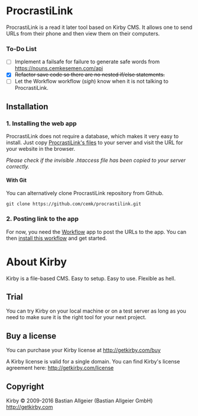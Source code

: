 # ProcrastiLink

ProcrastiLink is a read it later tool based on Kirby CMS. It allows one to send URLs from their phone and then view them on their computers. 

### To-Do List
- [ ] Implement a failsafe for failure to generate safe words from https://nouns.cemkesemen.com/api
- [x] ~~Refactor save code so there are no nested if/else statements.~~
- [ ] Let the Workflow workflow (*sigh*) know when it is not talking to ProcrastiLink. 

## Installation

### 1. Installing the web app

ProcrastiLink does not require a database, which makes it very easy to
install. Just copy [ProcrastiLink's files](https://github.com/cemk/procrastilink/archive/master.zip) to your server and visit the
URL for your website in the browser.

*Please check if the invisible .htaccess file has been
copied to your server correctly.*

#### With Git

You can alternatively clone ProcrastiLink repository from Github.

    git clone https://github.com/cemk/procrastilink.git

### 2. Posting link to the app
For now, you need the [Workflow](http://workflow.is) app to post the URLs to the app. You can then [install this workflow](https://workflow.is/workflows/918e6365d1d34c7abd7b4beca5951e3a) and get started.

# About Kirby

Kirby is a file-based CMS.
Easy to setup. Easy to use. Flexible as hell.

## Trial

You can try Kirby on your local machine or on a test
server as long as you need to make sure it is the right
tool for your next project.

## Buy a license

You can purchase your Kirby license at
<http://getkirby.com/buy>

A Kirby license is valid for a single domain. You can find 
Kirby's license agreement here: <http://getkirby.com/license>


## Copyright

Kirby © 2009-2016 Bastian Allgeier (Bastian Allgeier GmbH)
<http://getkirby.com>